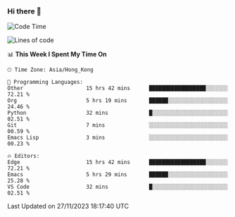 ### Hi there 👋

<!--
**nicehiro/nicehiro** is a ✨ _special_ ✨ repository because its `README.md` (this file) appears on your GitHub profile.

Here are some ideas to get you started:

- 🔭 I’m currently working on ...
- 🌱 I’m currently learning ...
- 👯 I’m looking to collaborate on ...
- 🤔 I’m looking for help with ...
- 💬 Ask me about ...
- 📫 How to reach me: ...
- 😄 Pronouns: ...
- ⚡ Fun fact: ...
-->

<!--START_SECTION:waka-->
![Code Time](http://img.shields.io/badge/Code%20Time-103%20hrs%2034%20mins-blue)

![Lines of code](https://img.shields.io/badge/From%20Hello%20World%20I%27ve%20Written-2.6%20million%20lines%20of%20code-blue)

📊 **This Week I Spent My Time On** 

```text
🕑︎ Time Zone: Asia/Hong_Kong

💬 Programming Languages: 
Other                    15 hrs 42 mins      ██████████████████░░░░░░░   72.21 % 
Org                      5 hrs 19 mins       ██████░░░░░░░░░░░░░░░░░░░   24.46 % 
Python                   32 mins             █░░░░░░░░░░░░░░░░░░░░░░░░   02.51 % 
Git                      7 mins              ░░░░░░░░░░░░░░░░░░░░░░░░░   00.59 % 
Emacs Lisp               3 mins              ░░░░░░░░░░░░░░░░░░░░░░░░░   00.23 % 

🔥 Editors: 
Edge                     15 hrs 42 mins      ██████████████████░░░░░░░   72.21 % 
Emacs                    5 hrs 29 mins       ██████░░░░░░░░░░░░░░░░░░░   25.28 % 
VS Code                  32 mins             █░░░░░░░░░░░░░░░░░░░░░░░░   02.51 % 
```


 Last Updated on 27/11/2023 18:17:40 UTC
<!--END_SECTION:waka-->
